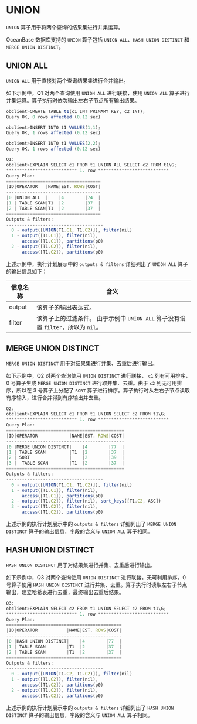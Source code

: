 UNION 
==========================

`UNION` 算子用于将两个查询的结果集进行并集运算。

OceanBase 数据库支持的 `UNION` 算子包括 `UNION ALL`、`HASH UNION DISTINCT` 和 `MERGE UNION DISTINCT`。

UNION ALL 
------------------------------

`UNION ALL` 用于直接对两个查询结果集进行合并输出。

如下示例中，Q1 对两个查询使用 `UNION ALL` 进行联接，使用 `UNION ALL` 算子进行并集运算。算子执行时依次输出左右子节点所有输出结果。

```javascript
obclient>CREATE TABLE t1(c1 INT PRIMARY KEY, c2 INT);
Query OK, 0 rows affected (0.12 sec)

obclient>INSERT INTO t1 VALUES(1,1);
Query OK, 1 rows affected (0.12 sec)

obclient>INSERT INTO t1 VALUES(2,2);
Query OK, 1 rows affected (0.12 sec)

Q1: 
obclient>EXPLAIN SELECT c1 FROM t1 UNION ALL SELECT c2 FROM t1\G;
*************************** 1. row ***************************
Query Plan:
====================================
|ID|OPERATOR   |NAME|EST. ROWS|COST|
------------------------------------
|0 |UNION ALL  |    |4        |74  |
|1 | TABLE SCAN|T1  |2        |37  |
|2 | TABLE SCAN|T1  |2        |37  |
====================================
Outputs & filters: 
-------------------------------------
  0 - output([UNION(T1.C1, T1.C2)]), filter(nil)
  1 - output([T1.C1]), filter(nil), 
      access([T1.C1]), partitions(p0)
  2 - output([T1.C2]), filter(nil), 
      access([T1.C2]), partitions(p0)
```



上述示例中，执行计划展示中的 `outputs & filters` 详细列出了 `UNION ALL` 算子的输出信息如下：


| **信息名称** |                                 **含义**                                  |
|----------|-------------------------------------------------------------------------|
| output   | 该算子的输出表达式。                                                              |
| filter   | 该算子上的过滤条件。 由于示例中 `UNION ALL` 算子没有设置 `filter`，所以为 `nil`。 |



MERGE UNION DISTINCT 
-----------------------------------------

`MERGE UNION DISTINCT` 用于对结果集进行并集、去重后进行输出。

如下示例中，Q2 对两个查询使用 `UNION DISTINCT` 进行联接， `c1` 列有可用排序，0 号算子生成 `MERGE UNION DISTINCT` 进行取并集、去重。由于 `c2` 列无可用排序，所以在 3 号算子上分配了 `SORT` 算子进行排序。算子执行时从左右子节点读取有序输入，进行合并得到有序输出并去重。

```javascript
Q2: 
obclient>EXPLAIN SELECT c1 FROM t1 UNION SELECT c2 FROM t1\G;
*************************** 1. row ***************************
Query Plan:
=============================================
|ID|OPERATOR            |NAME|EST. ROWS|COST|
---------------------------------------------
|0 |MERGE UNION DISTINCT|    |4        |77  |
|1 | TABLE SCAN         |T1  |2        |37  |
|2 | SORT               |    |2        |39  |
|3 |  TABLE SCAN        |T1  |2        |37  |
=============================================
Outputs & filters: 
-------------------------------------
  0 - output([UNION(T1.C1, T1.C2)]), filter(nil)
  1 - output([T1.C1]), filter(nil), 
      access([T1.C1]), partitions(p0)
  2 - output([T1.C2]), filter(nil), sort_keys([T1.C2, ASC])
  3 - output([T1.C2]), filter(nil), 
      access([T1.C2]), partitions(p0)
```



上述示例的执行计划展示中的 `outputs & filters` 详细列出了 `MERGE UNION DISTINCT` 算子的输出信息，字段的含义与 `UNION ALL` 算子相同。

HASH UNION DISTINCT 
----------------------------------------

`HASH UNION DISTINCT` 用于对结果集进行并集、去重后进行输出。

如下示例中，Q3 对两个查询使用 `UNION DISTINCT` 进行联接，无可利用排序，0 号算子使用 `HASH UNION DISTINCT` 进行并集、去重。算子执行时读取左右子节点输出，建立哈希表进行去重，最终输出去重后结果。

```javascript
Q3: 
obclient>EXPLAIN SELECT c2 FROM t1 UNION SELECT c2 FROM t1\G;
*************************** 1. row ***************************
Query Plan:
============================================
|ID|OPERATOR           |NAME|EST. ROWS|COST|
--------------------------------------------
|0 |HASH UNION DISTINCT|    |4        |77  |
|1 | TABLE SCAN        |T1  |2        |37  |
|2 | TABLE SCAN        |T1  |2        |37  |
============================================
Outputs & filters: 
-------------------------------------
  0 - output([UNION(T1.C2, T1.C2)]), filter(nil)
  1 - output([T1.C2]), filter(nil), 
      access([T1.C2]), partitions(p0)
  2 - output([T1.C2]), filter(nil), 
      access([T1.C2]), partitions(p0)
```



上述示例的执行计划展示中的 `outputs & filters` 详细列出了 `HASH UNION DISTINCT` 算子的输出信息，字段的含义与 `UNION ALL` 算子相同。
